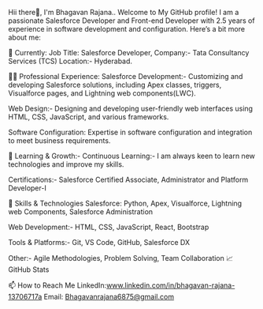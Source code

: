 Hii there👋, I'm Bhagavan Rajana..
Welcome to My GitHub profile! I am a passionate Salesforce Developer and Front-end Developer with 2.5 years of experience in software development and configuration. Here’s a bit more about me:


🔭 Currently:
Job Title: Salesforce Developer,
Company:- Tata Consultancy Services (TCS)
Location:- Hyderabad.


👨‍💻 Professional Experience:
Salesforce Development:- Customizing and developing Salesforce solutions, including Apex classes, triggers, Visualforce pages, and Lightning web components(LWC).

Web Design:- Designing and developing user-friendly web interfaces using HTML, CSS, JavaScript, and various frameworks.

Software Configuration: Expertise in software configuration and integration to meet business requirements.

🌱 Learning & Growth:-
Continuous Learning:- I am always keen to learn new technologies and improve my skills.

Certifications:- Salesforce Certified Associate, Administrator and Platform Developer-I

💼 Skills & Technologies
Salesforce: Python,  Apex, Visualforce, Lightning web Components, Salesforce Administration

Web Development:- HTML, CSS, JavaScript, React, Bootstrap

Tools & Platforms:- Git, VS Code, GitHub, Salesforce DX

Other:- Agile Methodologies, Problem Solving, Team Collaboration
📈 GitHub Stats

📫 How to Reach Me
LinkedIn:www.linkedin.com/in/bhagavan-rajana-13706717a
Email:  Bhagavanrajana6875@gmail.com


